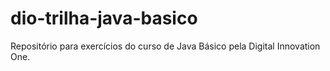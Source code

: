 # dio-trilha-java-basico
Repositório para exercícios do curso de Java Básico pela Digital Innovation One.
